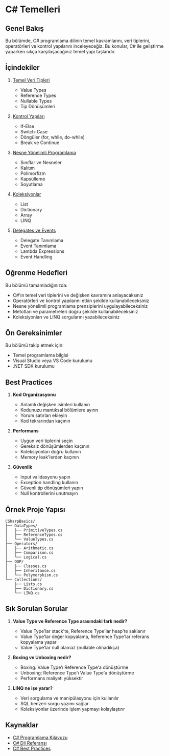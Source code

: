 # C# Temelleri

## Genel Bakış
Bu bölümde, C# programlama dilinin temel kavramlarını, veri tiplerini, operatörleri ve kontrol yapılarını inceleyeceğiz. Bu konular, C# ile geliştirme yaparken sıkça karşılaşacağınız temel yapı taşlarıdır.

## İçindekiler
1. [Temel Veri Tipleri](basic-data-types.md)
   - Value Types
   - Reference Types
   - Nullable Types
   - Tip Dönüşümleri

2. [Kontrol Yapıları](control-structures.md)
   - If-Else
   - Switch-Case
   - Döngüler (for, while, do-while)
   - Break ve Continue

3. [Nesne Yönelimli Programlama](oop.md)
   - Sınıflar ve Nesneler
   - Kalıtım
   - Polimorfizm
   - Kapsülleme
   - Soyutlama

4. [Koleksiyonlar](collections.md)
   - List
   - Dictionary
   - Array
   - LINQ

5. [Delegates ve Events](delegates-events.md)
   - Delegate Tanımlama
   - Event Tanımlama
   - Lambda Expressions
   - Event Handling

## Öğrenme Hedefleri
Bu bölümü tamamladığınızda:
- C#'ın temel veri tiplerini ve değişken kavramını anlayacaksınız
- Operatörleri ve kontrol yapılarını etkin şekilde kullanabileceksiniz
- Nesne yönelimli programlama prensiplerini uygulayabileceksiniz
- Metotları ve parametreleri doğru şekilde kullanabileceksiniz
- Koleksiyonları ve LINQ sorgularını yazabileceksiniz

## Ön Gereksinimler
Bu bölümü takip etmek için:
- Temel programlama bilgisi
- Visual Studio veya VS Code kurulumu
- .NET SDK kurulumu

## Best Practices
1. **Kod Organizasyonu**
   - Anlamlı değişken isimleri kullanın
   - Kodunuzu mantıksal bölümlere ayırın
   - Yorum satırları ekleyin
   - Kod tekrarından kaçının

2. **Performans**
   - Uygun veri tiplerini seçin
   - Gereksiz dönüşümlerden kaçının
   - Koleksiyonları doğru kullanın
   - Memory leak'lerden kaçının

3. **Güvenlik**
   - Input validasyonu yapın
   - Exception handling kullanın
   - Güvenli tip dönüşümleri yapın
   - Null kontrollerini unutmayın

## Örnek Proje Yapısı
```plaintext
CSharpBasics/
├── DataTypes/
│   ├── PrimitiveTypes.cs
│   ├── ReferenceTypes.cs
│   └── ValueTypes.cs
├── Operators/
│   ├── Arithmetic.cs
│   ├── Comparison.cs
│   └── Logical.cs
├── OOP/
│   ├── Classes.cs
│   ├── Inheritance.cs
│   └── Polymorphism.cs
└── Collections/
    ├── Lists.cs
    ├── Dictionary.cs
    └── LINQ.cs
```

## Sık Sorulan Sorular
1. **Value Type ve Reference Type arasındaki fark nedir?**
   - Value Type'lar stack'te, Reference Type'lar heap'te saklanır
   - Value Type'lar değer kopyalama, Reference Type'lar referans kopyalama yapar
   - Value Type'lar null olamaz (nullable olmadıkça)

2. **Boxing ve Unboxing nedir?**
   - Boxing: Value Type'ı Reference Type'a dönüştürme
   - Unboxing: Reference Type'ı Value Type'a dönüştürme
   - Performans maliyeti yüksektir

3. **LINQ ne işe yarar?**
   - Veri sorgulama ve manipülasyonu için kullanılır
   - SQL benzeri sorgu yazımı sağlar
   - Koleksiyonlar üzerinde işlem yapmayı kolaylaştırır

## Kaynaklar
- [C# Programlama Kılavuzu](https://docs.microsoft.com/tr-tr/dotnet/csharp/programming-guide/)
- [C# Dil Referansı](https://docs.microsoft.com/tr-tr/dotnet/csharp/language-reference/)
- [C# Best Practices](https://docs.microsoft.com/tr-tr/dotnet/csharp/fundamentals/coding-style/coding-conventions) 